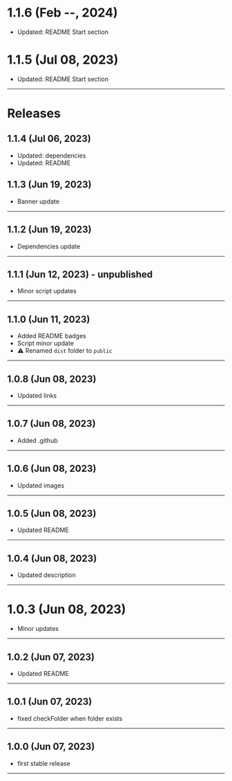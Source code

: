 # 1.1.6 (Feb --, 2024)

- Updated: README Start section

# 1.1.5 (Jul 08, 2023)

- Updated: README Start section

---

# Releases

## 1.1.4 (Jul 06, 2023)

- Updated: dependencies
- Updated: README

## 1.1.3 (Jun 19, 2023)

- Banner update

---

## 1.1.2 (Jun 19, 2023)

- Dependencies update

---

## 1.1.1 (Jun 12, 2023) - unpublished

- Minor script updates

---

## 1.1.0 (Jun 11, 2023)

- Added README badges
- Script minor update
- :warning: Renamed `dist` folder to `public`

---

## 1.0.8 (Jun 08, 2023)

- Updated links

---

## 1.0.7 (Jun 08, 2023)

- Added .github

---

## 1.0.6 (Jun 08, 2023)

- Updated images

---

## 1.0.5 (Jun 08, 2023)

- Updated README

---

## 1.0.4 (Jun 08, 2023)

- Updated description

---

# 1.0.3 (Jun 08, 2023)

- Minor updates

---

## 1.0.2 (Jun 07, 2023)

- Updated README

---

## 1.0.1 (Jun 07, 2023)

- fixed checkFolder when folder exists

---

## 1.0.0 (Jun 07, 2023)

- first stable release

---
